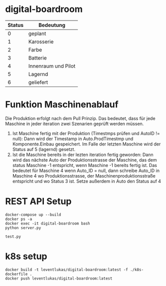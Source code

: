 # digital-boardroom

| Status | Bedeutung           |
|--------|---------------------|
| 0      | geplant             |
| 1      | Karosserie          |
| 2      | Farbe               |
| 3      | Batterie            |
| 4      | Innenraum und Pilot |
| 5      | Lagernd             |
| 6      | geliefert           |


# Funktion Maschinenablauf

Die Produktion erfolgt nach dem Pull Prinzip. Das bedeutet, dass für jede Maschine in jeder iteration zwei Szenarien geprüft werden müssen.
1. Ist Maschine fertig mit der Produktion (Timestmps prüfen und AutoID != null): Dann wird der Timestamp in Auto.ProdTimestmp und Komponente.Einbau gespeichert. Im Falle der letzten Maschine wird der Status auf 5 (lagernd) gesetzt.
2. Ist die Maschine bereits in der lezten iteration fertig geworden: Dann wird das nächste Auto der Produktionsstrasse der Maschine, das dem status Maschine -1 entspricht, wenn Maschine -1 bereits fertig ist. Das bedeutet für Maschine 4 wenn Auto_ID = null, dann schreibe Auto_ID in Maschine 4 wo Produktionsstrasse, der Maschinenproduktionsstraße entspricht und wo Status 3 ist. Setze außerdem in Auto den Status auf 4

# REST API Setup

```
docker-compose up --build
docker ps -a 
docker exec -it digital-boardroom bash
python server.py
```
```
test.py
```

# k8s setup

```
docker build -t leventlukas/digital-boardroom:latest -f ./k8s-dockerfile .
docker push leventlukas/digital-boardroom:latest
```